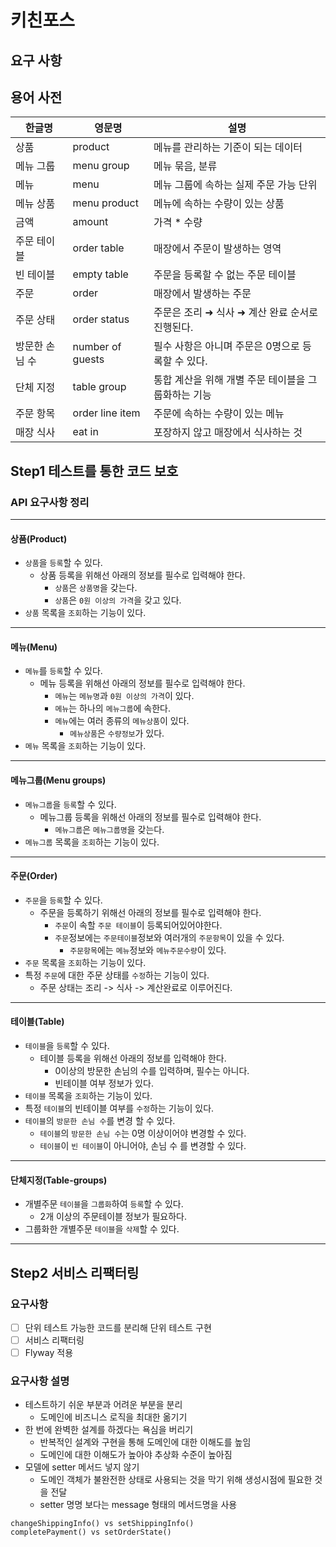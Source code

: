 # 키친포스

## 요구 사항

## 용어 사전

| 한글명 | 영문명 | 설명 |
| --- | --- | --- |
| 상품 | product | 메뉴를 관리하는 기준이 되는 데이터 |
| 메뉴 그룹 | menu group | 메뉴 묶음, 분류 |
| 메뉴 | menu | 메뉴 그룹에 속하는 실제 주문 가능 단위 |
| 메뉴 상품 | menu product | 메뉴에 속하는 수량이 있는 상품 |
| 금액 | amount | 가격 * 수량 |
| 주문 테이블 | order table | 매장에서 주문이 발생하는 영역 |
| 빈 테이블 | empty table | 주문을 등록할 수 없는 주문 테이블 |
| 주문 | order | 매장에서 발생하는 주문 |
| 주문 상태 | order status | 주문은 조리 ➜ 식사 ➜ 계산 완료 순서로 진행된다. |
| 방문한 손님 수 | number of guests | 필수 사항은 아니며 주문은 0명으로 등록할 수 있다. |
| 단체 지정 | table group | 통합 계산을 위해 개별 주문 테이블을 그룹화하는 기능 |
| 주문 항목 | order line item | 주문에 속하는 수량이 있는 메뉴 |
| 매장 식사 | eat in | 포장하지 않고 매장에서 식사하는 것 |


## Step1 테스트를 통한 코드 보호
### API 요구사항 정리

---
#### 상품(Product)
- `상품`을 `등록`할 수 있다.
    - 상품 등록을 위해선 아래의 정보를 필수로 입력해야 한다.
        - `상품`은 `상품명`을 갖는다.
        - `상품`은 `0원 이상의 가격`을 갖고 있다.
- `상품` 목록을 `조회`하는 기능이 있다.
---
#### 메뉴(Menu)
- `메뉴`를 `등록`할 수 있다.
    - 메뉴 등록을 위해선 아래의 정보를 필수로 입력해야 한다.
        - `메뉴`는 `메뉴명`과 `0원 이상의 가격`이 있다.
        - `메뉴`는 하나의 `메뉴그룹`에 속한다.
        - `메뉴`에는 여러 종류의 `메뉴상품`이 있다.
          - `메뉴상품`은 `수량정보`가 있다.
- `메뉴` 목록을 `조회`하는 기능이 있다.
---
#### 메뉴그룹(Menu groups)
- `메뉴그룹`을 `등록`할 수 있다.
    - 메뉴그룹 등록을 위해선 아래의 정보를 필수로 입력해야 한다.
        - `메뉴그룹`은 `메뉴그룹명`을 갖는다.
- `메뉴그룹` 목록을 `조회`하는 기능이 있다.
---
#### 주문(Order)
- `주문`을 `등록`할 수 있다.
    - 주문을 등록하기 위해선 아래의 정보를 필수로 입력해야 한다.
        - `주문`이 속할 `주문 테이블`이 등록되어있어야한다.
        - `주문`정보에는 `주문테이블`정보와 여러개의 `주문항목`이 있을 수 있다.
            - `주문항목`에는 `메뉴`정보와 `메뉴주문수량`이 있다.
- `주문` 목록을 `조회`하는 기능이 있다.
- 특정 `주문`에 대한 주문 상태를 `수정`하는 기능이 있다.
    - 주문 상태는 조리 -> 식사 -> 계산완료로 이루어진다.
---
#### 테이블(Table)
- `테이블`을 `등록`할 수 있다.
    - 테이블 등록을 위해선 아래의 정보를 입력해야 한다.
        - 0이상의 방문한 손님의 수를 입력하며, 필수는 아니다.
        - 빈테이블 여부 정보가 있다.
- `테이블` 목록을 `조회`하는 기능이 있다.
- 특정 `테이블`의 빈테이블 여부를 `수정`하는 기능이 있다.
- `테이블`의 `방문한 손님 수`를 변경 할 수 있다.
    - `테이블`의 `방문한 손님 수`는 0명 이상이어야 변경할 수 있다.
    - `테이블`이 `빈 테이블`이 아니어야, 손님 수 를 변경할 수 있다.
---
#### 단체지정(Table-groups)
- 개별주문 `테이블`을 `그룹화`하여 `등록`할 수 있다.
    -  2개 이상의 주문테이블 정보가 필요하다.
- 그룹화한 개별주문 `테이블`을 `삭제`할 수 있다.
---
## Step2 서비스 리팩터링
### 요구사항
- [ ] 단위 테스트 가능한 코드를 분리해 단위 테스트 구현
- [ ] 서비스 리팩터링
- [ ] Flyway 적용
### 요구사항  설명
- 테스트하기 쉬운 부분과 어려운 부분을 분리 
    - 도메인에 비즈니스 로직을 최대한 옮기기
- 한 번에 완벽한 설계를 하겠다는 욕심을 버리기
    - 반복적인 설계와 구현을 통해 도메인에 대한 이해도를 높임
    - 도메인에 대한 이해도가 높아야 추상화 수준이 높아짐
- 모델에 setter 메서드 넣지 않기
    - 도메인 객체가 불완전한 상태로 사용되는 것을 막기 위해 생성시점에 필요한 것을 전달
    - setter 명명 보다는 message 형태의 메서드명을 사용
~~~
changeShippingInfo() vs setShippingInfo()
completePayment() vs setOrderState()
~~~
